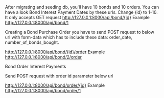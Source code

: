 After migrating and seeding db, you'll have 10 bonds and 10 orders.
You can have a look Bond Interest Payment Dates by these urls. Change {id} to 1-10.
It only accepts GET request
http://127.0.0.1:8000/api/bond/{id}
Example
http://127.0.0.1:8000/api/bond/1

Creating a Bond Purchase Order you have to send POST request to below url with form-data which has to include
these data: order_date, number_of_bonds_bought.

http://127.0.0.1:8000/api/bond/{id}/order
Example
http://127.0.0.1:8000/api/bond/2/order


Bond Order Interest Payments

Send POST request with order id parameter below url

http://127.0.0.1:8000/api/bond/order/{id}
Example
http://127.0.0.1:8000/api/bond/order/1
